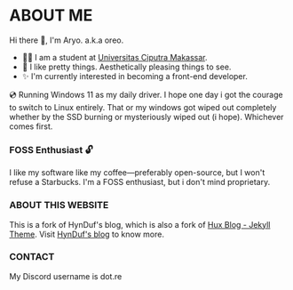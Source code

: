 # ABOUT ME
Hi there 👋, I'm Aryo.
a.k.a oreo.

- 👨‍🎓 I am a student at [Universitas Ciputra Makassar](https://www.ciputramakassar.ac.id/).
- 💜 I like pretty things. Aesthetically pleasing things to see.
- ✨ I'm currently interested in becoming a front-end developer.

💿 Running Windows 11 as my daily driver. I hope one day i got the courage to switch to Linux entirely. That or my windows got wiped out completely whether by the SSD burning or mysteriously wiped out (i hope). Whichever comes first.

### FOSS Enthusiast 🔓
I like my software like my coffee—preferably open-source, but I won't refuse a Starbucks. I'm a FOSS enthusiast, but i don't mind proprietary.

### ABOUT THIS WEBSITE
This is a fork of HynDuf's blog, which is also a fork of [Hux Blog - Jekyll Theme](https://github.com/Huxpro/huxpro.github.io).
Visit [HynDuf's blog](https://hynduf.github.io/2023/12/31/building-my-aesthetic-personal-site/) to know more.

### CONTACT
My Discord username is dot.re